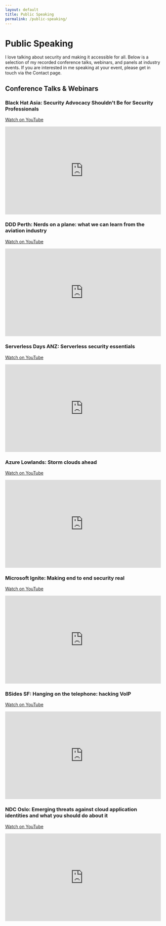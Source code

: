 ```yaml
---
layout: default
title: Public Speaking
permalink: /public-speaking/
---
```


# Public Speaking

I love talking about security and making it accessible for all. Below is a selection of my recorded conference talks, webinars, and panels at industry events. If you are interested in me speaking at your event, please get in touch via the Contact page.

## Conference Talks & Webinars

### Black Hat Asia: Security Advocacy Shouldn't Be for Security Professionals
[Watch on YouTube](https://www.youtube.com/watch?v=7ZA2Vl_VlhE)
<div style="position:relative;padding-bottom:56.25%;height:0;overflow:hidden;max-width:100%;"><iframe src="https://www.youtube.com/embed/7ZA2Vl_VlhE" frameborder="0" allowfullscreen style="position:absolute;top:0;left:0;width:100%;height:100%;"></iframe></div>

### DDD Perth: Nerds on a plane: what we can learn from the aviation industry
[Watch on YouTube](https://www.youtube.com/watch?v=pmcbabgFEXY)
<div style="position:relative;padding-bottom:56.25%;height:0;overflow:hidden;max-width:100%;"><iframe src="https://www.youtube.com/embed/pmcbabgFEXY" frameborder="0" allowfullscreen style="position:absolute;top:0;left:0;width:100%;height:100%;"></iframe></div>

### Serverless Days ANZ: Serverless security essentials
[Watch on YouTube](https://www.youtube.com/watch?v=Dr2Sx3fQ-8Y)
<div style="position:relative;padding-bottom:56.25%;height:0;overflow:hidden;max-width:100%;"><iframe src="https://www.youtube.com/embed/Dr2Sx3fQ-8Y" frameborder="0" allowfullscreen style="position:absolute;top:0;left:0;width:100%;height:100%;"></iframe></div>

### Azure Lowlands: Storm clouds ahead
[Watch on YouTube](https://youtu.be/-4Pu0ELX3sk)
<div style="position:relative;padding-bottom:56.25%;height:0;overflow:hidden;max-width:100%;"><iframe src="https://www.youtube.com/embed/-4Pu0ELX3sk" frameborder="0" allowfullscreen style="position:absolute;top:0;left:0;width:100%;height:100%;"></iframe></div>

### Microsoft Ignite: Making end to end security real
[Watch on YouTube](https://www.youtube.com/watch?v=VqiCrFhP-KY)
<div style="position:relative;padding-bottom:56.25%;height:0;overflow:hidden;max-width:100%;"><iframe src="https://www.youtube.com/embed/VqiCrFhP-KY" frameborder="0" allowfullscreen style="position:absolute;top:0;left:0;width:100%;height:100%;"></iframe></div>

### BSides SF: Hanging on the telephone: hacking VoIP
[Watch on YouTube](https://www.youtube.com/watch?v=dC4U3UVZsp8)
<div style="position:relative;padding-bottom:56.25%;height:0;overflow:hidden;max-width:100%;"><iframe src="https://www.youtube.com/embed/dC4U3UVZsp8" frameborder="0" allowfullscreen style="position:absolute;top:0;left:0;width:100%;height:100%;"></iframe></div>

### NDC Oslo: Emerging threats against cloud application identities and what you should do about it
[Watch on YouTube](https://www.youtube.com/watch?v=EPNjm9AcezA)
<div style="position:relative;padding-bottom:56.25%;height:0;overflow:hidden;max-width:100%;"><iframe src="https://www.youtube.com/embed/EPNjm9AcezA" frameborder="0" allowfullscreen style="position:absolute;top:0;left:0;width:100%;height:100%;"></iframe></div>


